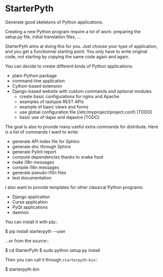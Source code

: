 StarterPyth
===========

Generate good skeletons of Python applications.

Creating a new Python program require a lot of work: preparing the setup.py file, initial translation files, ...

StarterPyth aims at doing this for you. Just choose your type of application, and you get a functionnal starting point.
You only have to write original code, not starting by copying the same code again and again.

You can decide to create different kinds of Python applications:

  * plain-Python package
  * command-line application
  * Cython-based extension
  * Django-based website with custom commands and optional modules
    * create basic configurations for nginx and Apache
    * examples of tastypie REST APIs
    * example of basic views and forms
    * use global configuration file (/etc/myproject/project.conf) [TODO]
    * basic use of dajax and dajaxice [TODO]

The goal is also to provide many useful extra commands for distribute. Here is a list of commands I want to write:

  * generate API index file for Sphinx
  * generate doc through Sphinx
  * generate Pylint report
  * compute dependencies thanks to snake food
  * make i18n messages
  * compile i18n messages
  * generate pseudo-l10n files
  * test documentation

I also want to provide templates for other classical Python programs:

  * Django application
  * Curse application
  * PyQt applications
  * daemon

You can install it with pip::

  $ pip install starterpyth --user

...or from the source::

  $ cd StarterPyth
  $ sudo python setup.py install


Then you can call it through `starterpyth-bin`::

  $ starterpyth-bin

